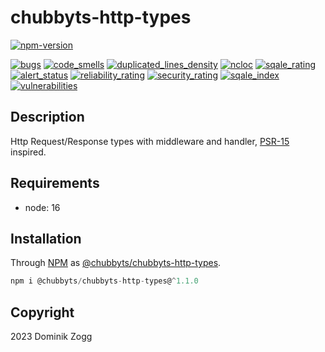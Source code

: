 # chubbyts-http-types

[![npm-version](https://img.shields.io/npm/v/@chubbyts/chubbyts-http-types.svg)](https://www.npmjs.com/package/@chubbyts/chubbyts-http-types)

[![bugs](https://sonarcloud.io/api/project_badges/measure?project=chubbyts_chubbyts-http-types&metric=bugs)](https://sonarcloud.io/dashboard?id=chubbyts_chubbyts-http-types)
[![code_smells](https://sonarcloud.io/api/project_badges/measure?project=chubbyts_chubbyts-http-types&metric=code_smells)](https://sonarcloud.io/dashboard?id=chubbyts_chubbyts-http-types)
[![duplicated_lines_density](https://sonarcloud.io/api/project_badges/measure?project=chubbyts_chubbyts-http-types&metric=duplicated_lines_density)](https://sonarcloud.io/dashboard?id=chubbyts_chubbyts-http-types)
[![ncloc](https://sonarcloud.io/api/project_badges/measure?project=chubbyts_chubbyts-http-types&metric=ncloc)](https://sonarcloud.io/dashboard?id=chubbyts_chubbyts-http-types)
[![sqale_rating](https://sonarcloud.io/api/project_badges/measure?project=chubbyts_chubbyts-http-types&metric=sqale_rating)](https://sonarcloud.io/dashboard?id=chubbyts_chubbyts-http-types)
[![alert_status](https://sonarcloud.io/api/project_badges/measure?project=chubbyts_chubbyts-http-types&metric=alert_status)](https://sonarcloud.io/dashboard?id=chubbyts_chubbyts-http-types)
[![reliability_rating](https://sonarcloud.io/api/project_badges/measure?project=chubbyts_chubbyts-http-types&metric=reliability_rating)](https://sonarcloud.io/dashboard?id=chubbyts_chubbyts-http-types)
[![security_rating](https://sonarcloud.io/api/project_badges/measure?project=chubbyts_chubbyts-http-types&metric=security_rating)](https://sonarcloud.io/dashboard?id=chubbyts_chubbyts-http-types)
[![sqale_index](https://sonarcloud.io/api/project_badges/measure?project=chubbyts_chubbyts-http-types&metric=sqale_index)](https://sonarcloud.io/dashboard?id=chubbyts_chubbyts-http-types)
[![vulnerabilities](https://sonarcloud.io/api/project_badges/measure?project=chubbyts_chubbyts-http-types&metric=vulnerabilities)](https://sonarcloud.io/dashboard?id=chubbyts_chubbyts-http-types)

## Description

Http Request/Response types with middleware and handler, [PSR-15][2] inspired.

## Requirements

 * node: 16

## Installation

Through [NPM](https://www.npmjs.com) as [@chubbyts/chubbyts-http-types][1].

```ts
npm i @chubbyts/chubbyts-http-types@^1.1.0
```

## Copyright

2023 Dominik Zogg

[1]: https://www.npmjs.com/package/@chubbyts/chubbyts-http-types
[2]: https://www.php-fig.org/psr/psr-15
